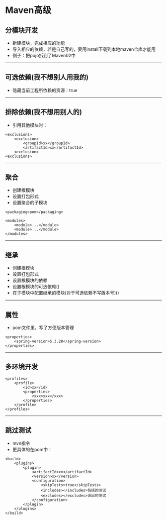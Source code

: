 # Maven高级
## 分模块开发
* 新建模块，完成相应的功能
* 导入相应的依赖，若是自己写的，要用install下载到本地maven仓库才能用
* 例子：把pojo拆到了Maven02中
***
## 可选依赖(我不想别人用我的)
* 隐藏当前工程所依赖的资源：<optional>true</optional>
***
## 排除依赖(我不想用别人的)
* 引用其他模块时：
```
<exclusions>
    <exclusion>
        <groupId>xx</groupId>
        <artifactId>xx</artifactId>
    <exclusion>
<exclusions>
```
***
## 聚合
* 创建根模块
* 设置打包形式
* 设置聚合的子模块
```
<packaging>pom</packaging>

<modules>
    <module>...</module>
    <module>...</module>
</modules>
```
***
## 继承
* 创建根模块
* 设置打包形式
* 设置根模块的依赖
* 设置根模块的可选依赖(<dependencyManagement>)
* 在子模块中配置继承的模块(对于可选依赖不写版本号)(<parent>)
***
## 属性
* pom文件里，写了方便版本管理
```
<properties>
    <spring-version>5.3.20</spring-version>
</properties>
```
***
## 多环境开发
```
<profiles>
    <profile>
        <id>xx</id>
        <properties>
            <xxx>xxx</xxx>
        </properties>
    </profile>
</profiles>
```
***
## 跳过测试
* mvn指令
* 更具体的在pom中：
```
<build>
    <plugins>
        <plugin>
            <artifactId>xx</artifactId>
            <version>xx</version>
            <configuration>
                <skipTests>true</skipTests>
                <includes></includes>包括的测试
                <excludes></excludes>派出的测试
            </configuration>
        </plugin>
    </plugins>
</build>
```


